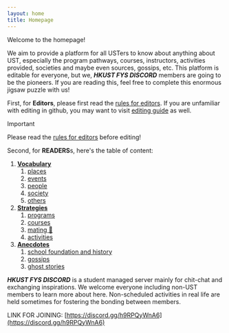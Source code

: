 ```yaml
---
layout: home
title: Homepage
---
```


Welcome to the homepage!

We aim to provide a platform for all USTers to know about anything about UST, especially the program pathways, courses, instructors, activities provided, societies and maybe even sources, gossips, etc. This platform is editable for everyone, but we, ***HKUST FYS DISCORD*** members are going to be the pioneers. If you are reading this, feel free to complete this enormous jigsaw puzzle with us!

First, for **Editors**, please first read the [rules for editors]. If you are unfamiliar with editing in github, you may want to visit [editing guide]() as well.

> [!IMPORTANT]
> 
> Please read the [rules for editors] before editing!

Second, for **READERS**s, here's the table of content:
1. __[Vocabulary]()__
   1. [places]()
   2. [events]()
   3. [people]()
   4. [society]()
   5. [others]()
2. __[Strategies]()__
   1. [programs]()
   2. [courses]()
   3. [mating 👀]()
   4. [activities]()
3. __[Anecdotes]()__
   1. [school foundation and history]()
   2. [gossips]()
   3. [ghost stories]()

***HKUST FYS DISCORD*** is a student managed server mainly for chit-chat and exchanging inspirations. We welcome everyone including non-UST members to learn more about here. Non-scheduled activities in real life are held sometimes for fostering the bonding between members. 

LINK FOR JOINING: [https://discord.gg/h9RPQyWnA6](https://discord.gg/h9RPQyWnA6)

[rules for editors]: https://discord.gg/h9RPQyWnA6
